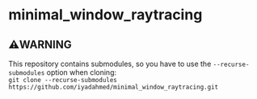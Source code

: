 # minimal_window_raytracing

## ⚠️WARNING  
This repository contains submodules, so you have to use the `--recurse-submodules` option when cloning:  
`git clone --recurse-submodules https://github.com/iyadahmed/minimal_window_raytracing.git`
